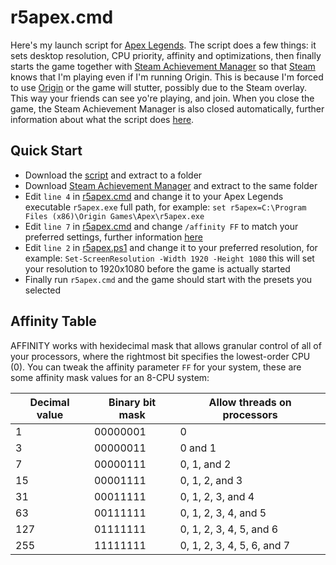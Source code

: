 # r5apex.cmd

Here's my launch script for [Apex Legends](https://www.ea.com/games/apex-legends). The script does a few things: it sets desktop resolution, CPU priority, affinity and optimizations, then finally starts the game together with [Steam Achievement Manager](https://github.com/gibbed/SteamAchievementManager/releases) so that [Steam](https://store.steampowered.com/) knows that I'm playing even if I'm running Origin. This is because I'm forced to use [Origin](https://www.origin.com/) or the game will stutter, possibly due to the Steam overlay. This way your friends can see yo're playing, and join. When you close the game, the Steam Achievement Manager is also closed automatically, further information about what the script does [here](https://davidecolombo.space/solved-100-cpu-usage-in-apex-legends-season-10/).

## Quick Start

- Download the [script](https://github.com/davidecolombo/r5apex/archive/refs/heads/main.zip) and extract to a folder
- Download [Steam Achievement Manager](https://github.com/gibbed/SteamAchievementManager/releases) and extract to the same folder
- Edit `line 4` in [r5apex.cmd](r5apex.cmd) and change it to your Apex Legends executable `r5apex.exe` full path, for example: `set r5apex=C:\Program Files (x86)\Origin Games\Apex\r5apex.exe`
- Edit `line 7` in [r5apex.cmd](r5apex.cmd) and change `/affinity FF` to match your preferred settings, further information [here](https://superuser.com/questions/181577/what-is-windows-priority-and-affinity-and-what-advatanges-does-it-provide)
- Edit `line 2` in [r5apex.ps1](r5apex.ps1) and change it to your preferred resolution, for example: `Set-ScreenResolution -Width 1920 -Height 1080` this will set your resolution to 1920x1080 before the game is actually started
- Finally run `r5apex.cmd` and the game should start with the presets you selected

## Affinity Table

AFFINITY works with hexidecimal mask that allows granular control of all of your processors, where the rightmost bit specifies the lowest-order CPU (0). You can tweak the affinity parameter `FF` for your system, these are some affinity mask values for an 8-CPU system:

| Decimal value | Binary bit mask | Allow threads on processors |
| ------------- | --------------- | --------------------------- |
| 1             | 00000001        | 0                           |
| 3             | 00000011        | 0 and 1                     |
| 7             | 00000111        | 0, 1, and 2                 |
| 15            | 00001111        | 0, 1, 2, and 3              |
| 31            | 00011111        | 0, 1, 2, 3, and 4           |
| 63            | 00111111        | 0, 1, 2, 3, 4, and 5        |
| 127           | 01111111        | 0, 1, 2, 3, 4, 5, and 6     |
| 255           | 11111111        | 0, 1, 2, 3, 4, 5, 6, and 7  |
